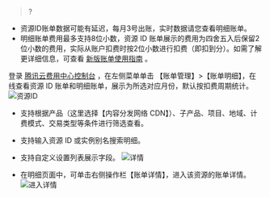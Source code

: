 >?
 - 资源ID账单数据可能有延迟，每月3号出账，实时数据请您查看明细账单。
 - 明细账单费用最多支持8位小数，资源 ID 账单展示的费用为四舍五入后保留2位小数的费用，实际从账户扣费时按2位小数进行扣费（即扣到分）。如需了解更详细信息，可查看 [新版账单使用指南](https://cloud.tencent.com/document/product/555/14192) 。

登录 [腾讯云费用中心控制台](https://console.cloud.tencent.com/expense/bill) ，在左侧菜单单击 【账单管理】>【账单明细】，在线查看资源 ID 账单和明细账单，展示为所选对应月份，默认按扣费周期统计。
![资源ID](https://main.qcloudimg.com/raw/6056eb93ad77c81958557598b2d840e7.png)
- 支持根据产品（这里选择【内容分发网络 CDN】）、子产品、项目、地域、计费模式、交易类型等条件进行筛选查看。
- 支持输入资源 ID 或实例别名搜索明细。
- 支持自定义设置列表展示字段。
![详情](https://main.qcloudimg.com/raw/4888cde48fcb869c959e9ef664f719ac.png)

- 在明细页面中，可单击右侧操作栏【账单详情】，进入该资源的账单详情。
![进入详情](https://main.qcloudimg.com/raw/7d86376f5c436307eea930eb44f769e0.png)
